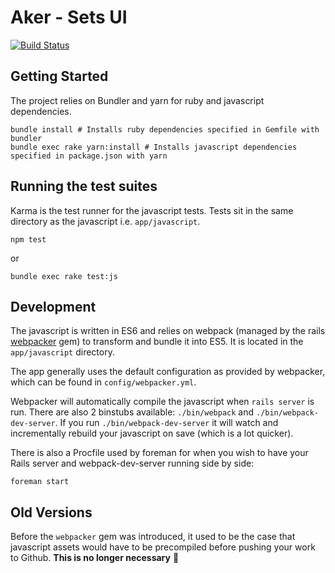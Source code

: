 # Aker - Sets UI

[![Build Status](https://travis-ci.org/sanger/aker-sets-ui.svg?branch=devel)](https://travis-ci.org/sanger/aker-sets-ui)

Getting Started
---

The project relies on Bundler and yarn for ruby and javascript dependencies.

    bundle install # Installs ruby dependencies specified in Gemfile with bundler
    bundle exec rake yarn:install # Installs javascript dependencies specified in package.json with yarn

Running the test suites
---

Karma is the test runner for the javascript tests. Tests sit in the same directory as the javascript i.e. `app/javascript`.

    npm test

or

    bundle exec rake test:js

Development
---

The javascript is written in ES6 and relies on webpack (managed by the rails [webpacker](https://github.com/rails/webpacker) gem) to transform and bundle it into ES5. It is located in the `app/javascript` directory.

The app generally uses the default configuration as provided by webpacker, which can be found in `config/webpacker.yml`.

Webpacker will automatically compile the javascript when `rails server` is run. There are also 2 binstubs available: `./bin/webpack` and `./bin/webpack-dev-server`. If you run `./bin/webpack-dev-server` it will watch and incrementally rebuild your javascript on save (which is a lot quicker).

There is also a Procfile used by foreman for when you wish to have your Rails server and webpack-dev-server running side by side:

    foreman start

Old Versions
---

Before the `webpacker` gem was introduced, it used to be the case that javascript assets would have to be precompiled before pushing your work to Github. **This is no longer necessary** 🙌
